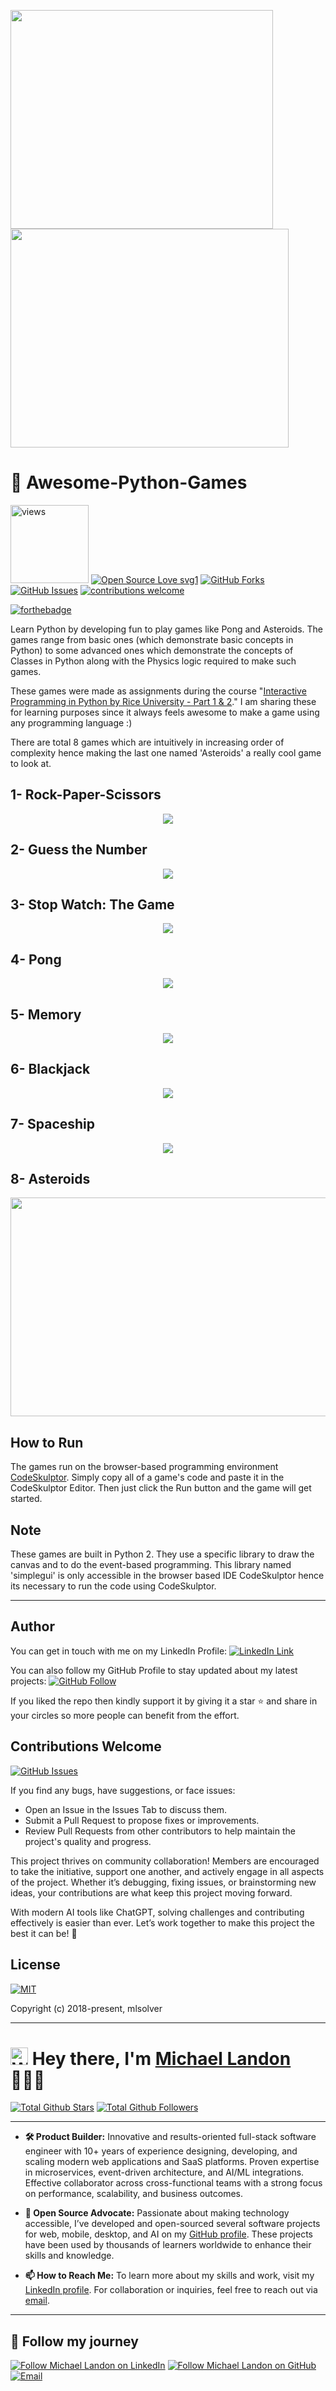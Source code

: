 <p align="left">
  <img src="../master/gameplays/gameplay8.gif" width=420 height=350/>
  <img src="../master/gameplays/gameplay4.gif" width=445 height=350/>
</p>



# 🎉 Awesome-Python-Games  

<a href="https://github.com/mlsolver"><img alt="views" title="Github views" src="https://komarev.com/ghpvc/?username=mlsolver&style=flat-square" width="125"/></a>
[![Open Source Love svg1](https://badges.frapsoft.com/os/v1/open-source.svg?v=103)](#)
[![GitHub Forks](https://img.shields.io/github/forks/mlsolver/Awesome-Python-Games.svg?style=social&label=Fork&maxAge=2592000)](https://www.github.com/mlsolver/Awesome-Python-Games/fork)
[![GitHub Issues](https://img.shields.io/github/issues/mlsolver/Awesome-Python-Games.svg?style=flat&label=Issues&maxAge=2592000)](https://www.github.com/mlsolver/Awesome-Python-Games/issues)
[![contributions welcome](https://img.shields.io/badge/contributions-welcome-brightgreen.svg?style=flat&label=Contributions&colorA=red&colorB=black	)](#)

[![forthebadge](https://forthebadge.com/images/badges/made-with-python.svg)](#)

Learn Python by developing fun to play games like Pong and Asteroids. The games range from basic ones (which demonstrate basic concepts in Python) to some advanced ones which demonstrate the concepts of Classes in Python along with the Physics logic required to make such games. 

These games were made as assignments during the course "[Interactive Programming in Python by Rice University - Part 1 & 2](https://www.coursera.org/learn/interactive-python-1)." I am sharing these for learning purposes since it always feels awesome to make a game using any programming language :)

There are total 8 games which are intuitively in increasing order of complexity hence making the last one named 'Asteroids' a really cool game to look at.

## 1- Rock-Paper-Scissors
<p align="center">
  <img src="../master/gameplays/gameplay1.gif"/>
  </p>

## 2- Guess the Number
<p align="center">
  <img src="../master/gameplays/gameplay2.gif"/>
  </p>

## 3- Stop Watch: The Game
<p align="center">
  <img src="../master/gameplays/gameplay3.gif"/>
  </p>

## 4- Pong
<p align="center">
  <img src="../master/gameplays/gameplay4.gif"/>
  </p>

## 5- Memory
<p align="center">
  <img src="../master/gameplays/gameplay5.gif"/>
  </p>

## 6- Blackjack
<p align="center">
  <img src="../master/gameplays/gameplay6.gif"/>
  </p>

## 7- Spaceship
<p align="center">
  <img src="../master/gameplays/gameplay7.gif"/>
  </p>

## 8- Asteroids
<p align="center">
  <img src="../master/gameplays/gameplay8.gif" width=520 height=350/>
  </p>


## How to Run
The games run on the browser-based programming environment [CodeSkulptor](http://www.codeskulptor.org/). Simply copy all of a game's code and paste it in the CodeSkulptor Editor. Then just click the Run button and the game will get started.

## Note
These games are built in Python 2. They use a specific library to draw the canvas and to do the event-based programming. This library named 'simplegui' is only accessible in the browser based IDE CodeSkulptor hence its necessary to run the code using CodeSkulptor. 


<hr>

## Author
You can get in touch with me on my LinkedIn Profile: [![LinkedIn Link](https://img.shields.io/badge/Connect-mlsolver-blue.svg?logo=linkedin&longCache=true&style=social&label=Follow)](https://www.linkedin.com/in/michael-landon-t0209)

You can also follow my GitHub Profile to stay updated about my latest projects: [![GitHub Follow](https://img.shields.io/badge/Connect-mlsolver-blue.svg?logo=Github&longCache=true&style=social&label=Follow)](https://github.com/mlsolver)

If you liked the repo then kindly support it by giving it a star ⭐ and share in your circles so more people can benefit from the effort.

## Contributions Welcome
[![GitHub Issues](https://img.shields.io/github/issues/mlsolver/Awesome-Python-Games.svg?style=flat&label=Issues&maxAge=2592000)](https://www.github.com/mlsolver/Awesome-Python-Games/issues)

If you find any bugs, have suggestions, or face issues:

- Open an Issue in the Issues Tab to discuss them.
- Submit a Pull Request to propose fixes or improvements.
- Review Pull Requests from other contributors to help maintain the project's quality and progress.

This project thrives on community collaboration! Members are encouraged to take the initiative, support one another, and actively engage in all aspects of the project. Whether it’s debugging, fixing issues, or brainstorming new ideas, your contributions are what keep this project moving forward.

With modern AI tools like ChatGPT, solving challenges and contributing effectively is easier than ever. Let’s work together to make this project the best it can be! 🚀

## License
[![MIT](https://img.shields.io/cocoapods/l/AFNetworking.svg?style=style&label=License&maxAge=2592000)](../master/LICENSE)

Copyright (c) 2018-present, mlsolver                 

<!-- PROFILE_INTRO_START -->

<hr>

<h1> <a href="#"><img src="https://media.giphy.com/media/hvRJCLFzcasrR4ia7z/giphy.gif" alt="Waving hand" width="28"></a>
Hey there, I'm <a href="https://www.linkedin.com/in/michael-landon-t0209/">Michael Landon</a> 👨🏻‍💻
</h1>


<a href="https://github.com/mlsolver"><img src="https://img.shields.io/github/stars/mlsolver" alt="Total Github Stars"></a>
<a href="https://github.com/mlsolver?tab=followers"><img src="https://img.shields.io/github/followers/mlsolver" alt="Total Github Followers"></a>

<hr>

- <b>🛠️ Product Builder:</b> Innovative and results-oriented full-stack software engineer with 10+ years of experience designing, developing, and scaling modern web applications and SaaS platforms. Proven expertise in microservices, event-driven architecture, and AI/ML integrations. Effective collaborator across cross-functional teams with a strong focus on performance, scalability, and business outcomes.  
 
- <b>🌟 Open Source Advocate:</b> Passionate about making technology accessible, I’ve developed and open-sourced several software projects for web, mobile, desktop, and AI on my <a href="https://github.com/mlsolver">GitHub profile</a>. These projects have been used by thousands of learners worldwide to enhance their skills and knowledge.

- <b>📫 How to Reach Me:</b> To learn more about my skills and work, visit my <a href="https://www.linkedin.com/in/michael-landon-t0209">LinkedIn profile</a>. For collaboration or inquiries, feel free to reach out via <a href="mailto:michaellandon.t0209@gmail.com">email</a>.

<hr>

<h2 align="left">🤝 Follow my journey</h2>
<p align="left">
  <a href="https://www.linkedin.com/in/michael-landon-t0209"><img title="Follow Michael Landon on LinkedIn" src="https://img.shields.io/badge/LinkedIn-0077B5?style=for-the-badge&logo=linkedin&logoColor=white"/></a>
  <a href="https://github.com/mlsolver"><img title="Follow Michael Landon on GitHub" src="https://img.shields.io/badge/GitHub-100000?style=for-the-badge&logo=github&logoColor=white"/></a>
  <a href="mailto:michaellandon.t0209@gmail.com"><img title="Email" src="https://img.shields.io/badge/Gmail-D14836?style=for-the-badge&logo=gmail&logoColor=white"/></a>
</p>



<!-- PROFILE_INTRO_END -->





